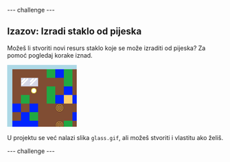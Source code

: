 \--- challenge \---

## Izazov: Izradi staklo od pijeska

Možeš li stvoriti novi resurs staklo koje se može izraditi od pijeska? Za pomoć pogledaj korake iznad.

![screenshot](images/craft-glass.png)

U projektu se već nalazi slika `glass.gif`, ali možeš stvoriti i vlastitu ako želiš.

\--- challenge \---